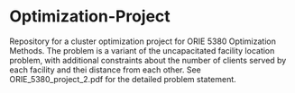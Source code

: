 # Optimization-Project
Repository for a cluster optimization project for ORIE 5380 Optimization Methods.
The problem is a variant of the uncapacitated facility location problem, with additional constraints about the number of clients served by each facility and thei distance from each other.
See ORIE_5380_project_2.pdf for the detailed problem statement.
